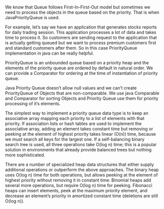 We know that Queue follows First-In-First-Out model but sometimes we need to process the objects in the queue based on the priority. That is when JavaPriorityQueue is used.

For example, let’s say we have an application that generates stocks reports for daily trading session. This application processes a lot of data and takes time to process it. So customers are sending request to the application that is actually getting queued but we want to process premium customers first and standard customers after them. So in this case PriorityQueue implementation in java can be really helpful.

PriorityQueue is an unbounded queue based on a priority heap and the elements of the priority queue are ordered by default in natural order. We can provide a Comparator for ordering at the time of instantiation of priority queue.

Java Priority Queue doesn’t allow null values and we can’t create PriorityQueue of Objects that are non-comparable. We use java Comparable and Comparator for sorting Objects and Priority Queue use them for priority processing of it’s elements.

The simplest way to implement a priority queue data type is to keep an associative array mapping each priority to a list of elements with that priority. If association lists or hash tables are used to implement the associative array, adding an element takes constant time but removing or peeking at the element of highest priority takes linear (O(n)) time, because we must search all keys for the largest one. If a self-balancing binary search tree is used, all three operations take O(log n) time; this is a popular solution in environments that already provide balanced trees but nothing more sophisticated.

There are a number of specialized heap data structures that either supply additional operations or outperform the above approaches. The binary heap uses O(log n) time for both operations, but allows peeking at the element of highest priority without removing it in constant time. Binomial heaps add several more operations, but require O(log n) time for peeking. Fibonacci heaps can insert elements, peek at the maximum priority element, and decrease an element’s priority in amortized constant time (deletions are still O(log n)).


